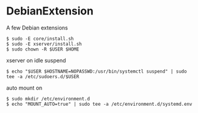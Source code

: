 # DebianExtension
A few Debian extensions

```
$ sudo -E core/install.sh
$ sudo -E xserver/install.sh
$ sudo chown -R $USER $HOME
```

xserver on idle suspend
```
$ echo "$USER $HOSTNAME=NOPASSWD:/usr/bin/systemctl suspend" | sudo tee -a /etc/sudoers.d/$USER
```

auto mount on
```
$ sudo mkdir /etc/environment.d
$ echo "MOUNT_AUTO=true" | sudo tee -a /etc/environment.d/systemd.env
```
